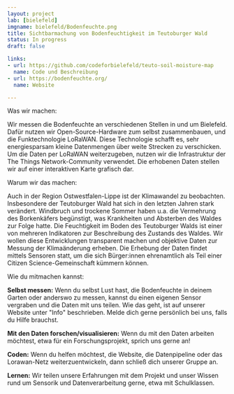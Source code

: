 ```yaml
---
layout: project 
lab: [bielefeld] 
imgname: bielefeld/Bodenfeuchte.png 
title: Sichtbarmachung von Bodenfeuchtigkeit im Teutoburger Wald
status: In progress
draft: false

links:
- url: https://github.com/codeforbielefeld/teuto-soil-moisture-map
  name: Code und Beschreibung
- url: https://bodenfeuchte.org/
  name: Website

---
```

Was wir machen:

Wir messen die Bodenfeuchte an verschiedenen Stellen in und um Bielefeld. Dafür nutzen wir Open-Source-Hardware zum selbst zusammenbauen, und die Funktechnologie LoRaWAN. Diese Technologie schafft es, sehr energiesparsam kleine Datenmengen über weite Strecken zu verschicken. Um die Daten per LoRaWAN weiterzugeben, nutzen wir die Infrastruktur der The Things Network-Community verwendet. Die erhobenen Daten stellen wir auf einer interaktiven Karte grafisch dar.

Warum wir das machen:

Auch in der Region Ostwestfalen-Lippe ist der Klimawandel zu beobachten. Insbesondere der Teutoburger Wald hat sich in den letzten Jahren stark verändert. Windbruch und trockene Sommer haben u.a. die Vermehrung des Borkenkäfers begünstigt, was Krankheiten und Absterben des Waldes zur Folge hatte. Die Feuchtigkeit im Boden des Teutoburger Walds ist einer von mehreren Indikatoren zur Beschreibung des Zustands des Waldes. Wir wollen diese Entwicklungen transparent machen und objektive Daten zur Messung der Klimaänderung erheben. Die Erhebung der Daten findet mittels Sensoren statt, um die sich Bürger:innen ehrenamtlich als Teil einer Citizen Science-Gemeinschaft kümmern können.

Wie du mitmachen kannst:

**Selbst messen:**
Wenn du selbst Lust hast, die Bodenfeuchte in deinem Garten oder anderswo zu messen, kannst du einen eigenen Sensor vergraben und die Daten mit uns teilen. Wie das geht, ist auf unserer Website unter "Info" beschrieben. Melde dich gerne persönlich bei uns, falls du Hilfe brauchst.

**Mit den Daten forschen/visualisieren:**
Wenn du mit den Daten arbeiten möchtest, etwa für ein Forschungsprojekt, sprich uns gerne an!

**Coden:**
Wenn du helfen möchtest, die Website, die Datenpipeline oder das Lorawan-Netz weiterzuentwickeln, dann schließ dich unserer Gruppe an.

**Lernen:**
Wir teilen unsere Erfahrungen mit dem Projekt und unser Wissen rund um Sensorik und Datenverarbeitung gerne, etwa mit Schulklassen.